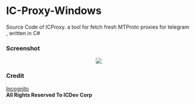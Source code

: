 # IC-Proxy-Windows
Source Code of ICProxy.
a tool for fetch fresh MTProto proxies for telegram ,  written in C#
<h3>Screenshot</h3>
<center><img src="https://uupload.ir/files/b39l_img_20210103_223727_700.jpg"/></center>
<h3>Credit</h3>
<a href="/">Incognito</a></br>
<b>All Rights Reserved To ICDev Corp</b>
